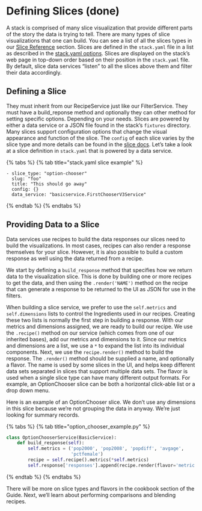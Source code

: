 # Defining Slices \(done\)

A stack is comprised of many slice visualization that provide different parts of the story the data is trying to tell. There are many types of slice visualizations that one can build. You can see a list of all the slices types in our [Slice Reference](../slice-reference/) section. Slices are defined in the `stack.yaml` file in a list as described in the [stack.yaml options](../stack.yaml.md#stack-yaml-options). Slices are displayed on the stack’s web page in top-down order based on their position in the `stack.yaml` file. By default, slice data services “listen” to all the slices above them and filter their data accordingly.

## Defining a Slice

They must inherit from our RecipeService just like our FilterService. They must have a build\_reponse method and optionally they can other method for setting specific options. Depending on your needs. Slices are powered by either a data service or a JSON file found in the stack’s `fixtures` directory. Many slices support configuration options that change the visual appearance and function of the slice. The `config` of each slice varies by the slice type and more details can be found in the [slice docs](../slice-reference/). Let’s take a look at a slice definition in `stack.yaml` that is powered by a data service.

{% tabs %}
{% tab title="stack.yaml slice example" %}
```text
- slice_type: "option-chooser"
  slug: "foo"
  title: "This should go away"
  config: {}
  data_service: "basicservice.FirstChooserV3Service"
```
{% endtab %}
{% endtabs %}

## Providing Data to a Slice

Data services use recipes to build the data responses our slices need to build the visualizations. In most cases, recipes can also render a response themselves for your slice. However, it is also possible to build a custom response as well using the data returned from a recipe.

We start by defining a `build_response` method that specifies how we return data to the visualization slice. This is done by building one or more recipes to get the data, and then using the `.render('NAME')` method on the recipe that can generate a response to be returned to the UI as JSON for use in the filters.

When building a slice service, we prefer to use the `self.metrics` and `self.dimensions` lists to control the Ingredients used in our recipes. Creating these two lists is normally the first step in building a response. With our metrics and dimensions assigned, we are ready to build our recipe. We use the `.recipe()` method on our service \(which comes from one of our inherited bases\), add our metrics and dimensions to it. Since our metrics and dimensions are a list, we use a `*` to expand the list into its individual components. Next, we use the `recipe.render()` method to build the response. The `.render()` method should be supplied a name, and optionally a flavor. The name is used by some slices in the UI, and helps keep different data sets separated in slices that support multiple data sets. The flavor is used when a single slice type can have many different output formats. For example, an OptionChooser slice can be both a horizontal click-able list or a drop down menu.

Here is an example of an OptionChooser slice. We don’t use any dimensions in this slice because we’re not grouping the data in anyway. We’re just looking for summary records.

{% tabs %}
{% tab title="option\_chooser\_example.py" %}
```python
class OptionChooserService(BasicService):
    def build_response(self):
        self.metrics = ('pop2000', 'pop2008', 'popdiff', 'avgage',
                        'pctfemale')
        recipe = self.recipe().metrics(*self.metrics)
        self.response['responses'].append(recipe.render(flavor='metric'))
```
{% endtab %}
{% endtabs %}

There will be more on slice types and flavors in the cookbook section of the Guide. Next, we’ll learn about performing comparisons and blending recipes.

